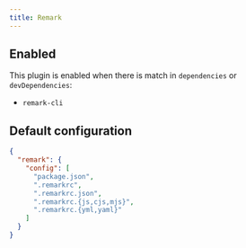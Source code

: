```yaml
---
title: Remark
---
```


## Enabled

This plugin is enabled when there is match in `dependencies` or
`devDependencies`:

- `remark-cli`

## Default configuration

```json title="knip.json"
{
  "remark": {
    "config": [
      "package.json",
      ".remarkrc",
      ".remarkrc.json",
      ".remarkrc.{js,cjs,mjs}",
      ".remarkrc.{yml,yaml}"
    ]
  }
}
```
